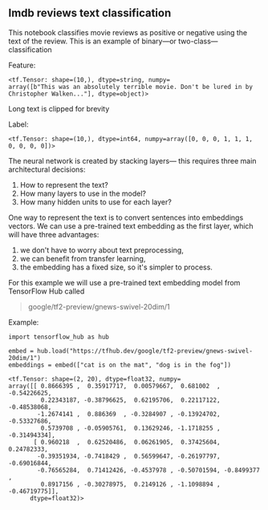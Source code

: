 ## Imdb reviews text classification

This notebook classifies movie reviews as positive or negative using the text of the review. This is an example of binary—or two-class—classification

Feature:
```
<tf.Tensor: shape=(10,), dtype=string, numpy=
array([b"This was an absolutely terrible movie. Don't be lured in by Christopher Walken..."], dtype=object)>
```
Long text is clipped for brevity

Label: 
```
<tf.Tensor: shape=(10,), dtype=int64, numpy=array([0, 0, 0, 1, 1, 1, 0, 0, 0, 0])>
```

The neural network is created by stacking layers— this requires three main architectural decisions:

1. How to represent the text?
2. How many layers to use in the model?
3. How many hidden units to use for each layer?

One way to represent the text is to convert sentences into embeddings vectors. We can use a pre-trained text embedding as the first layer, which will have three advantages:

1. we don't have to worry about text preprocessing,
2. we can benefit from transfer learning,
3. the embedding has a fixed size, so it's simpler to process.

For this example we will use a pre-trained text embedding model from TensorFlow Hub called 
> google/tf2-preview/gnews-swivel-20dim/1

Example:

```
import tensorflow_hub as hub

embed = hub.load("https://tfhub.dev/google/tf2-preview/gnews-swivel-20dim/1")
embeddings = embed(["cat is on the mat", "dog is in the fog"])

<tf.Tensor: shape=(2, 20), dtype=float32, numpy=
array([[ 0.8666395 ,  0.35917717,  0.00579667,  0.681002  , -0.54226625,
         0.22343187, -0.38796625,  0.62195706,  0.22117122, -0.48538068,
        -1.2674141 ,  0.886369  , -0.3284907 , -0.13924702, -0.53327686,
         0.5739708 , -0.05905761,  0.13629246, -1.1718255 , -0.31494334],
       [ 0.960218  ,  0.62520486,  0.06261905,  0.37425604,  0.24782333,
        -0.39351934, -0.7418429 ,  0.56599647, -0.26197797, -0.69016844,
        -0.76565284,  0.71412426, -0.4537978 , -0.50701594, -0.8499377 ,
         0.8917156 , -0.30278975,  0.2149126 , -1.1098894 , -0.46719775]],
      dtype=float32)>
```

